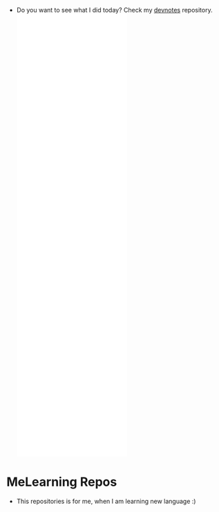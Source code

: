 - Do you want to see what I did today? Check my [devnotes](https://github.com/DaneeSkripter/devnotes) repository.
![Metrics](/github-metrics.svg)
# MeLearning Repos
- This repositories is for me, when I am learning new language :)
